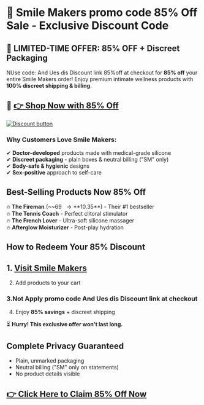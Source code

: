 
# 🎉 Smile Makers promo code  85% Off Sale - Exclusive Discount Code

## **🎉 LIMITED-TIME OFFER: 85% OFF + Discreet Packaging**  
 NUse code: And Ues dis Discount link 85%off  at checkout for **85% off** your entire Smile Makers order! Enjoy premium intimate wellness products with **100% discreet shipping & billing**.  

## 🔗 **[👉 Shop Now with 85% Off](https://smilemakers.pxf.io/mOadDy)**  

[![Discount button](https://github.com/user-attachments/assets/e368dccd-0126-4362-8c6b-f273eff9e80b)](https://smilemakers.pxf.io/mOadDy)

### **Why Customers Love Smile Makers:**  
✔ **Doctor-developed** products made with medical-grade silicone  
✔ **Discreet packaging** - plain boxes & neutral billing ("SM" only)  
✔ **Body-safe & hygienic** designs  
✔ **Sex-positive** approach to self-care  

## **Best-Selling Products Now 85% Off**  
🔥 **The Fireman** (~~$69~~ → **$10.35**) - Their #1 bestseller  
🔥 **The Tennis Coach** - Perfect clitoral stimulator  
🔥 **The French Lover** - Ultra-soft silicone massager  
🔥 **Afterglow Moisturizer** - Post-play hydration  

## **How to Redeem Your 85% Discount**  
## 1. **[Visit Smile Makers](https://smilemakers.pxf.io/mOadDy)**  
2. Add products to your cart  
### 3.Not Apply promo code And Ues dis Discount link  at checkout  
4. Enjoy **85% savings** + discreet shipping  

⏳ **Hurry! This exclusive offer won't last long.**  

## **Complete Privacy Guaranteed**  
- Plain, unmarked packaging  
- Neutral billing ("SM" only on statements)  
- No product details visible  

## **[👉 Click Here to Claim 85% Off Now](https://smilemakers.pxf.io/mOadDy)**  
